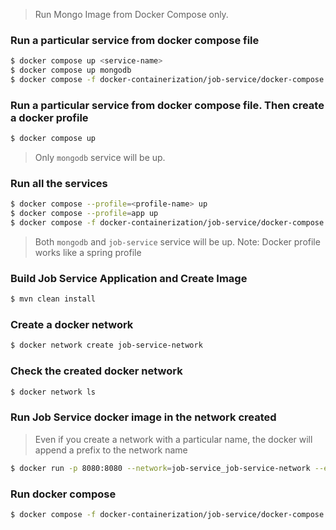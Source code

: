 > Run Mongo Image from Docker Compose only.
### Run a particular service from docker compose file
```bash
$ docker compose up <service-name>
$ docker compose up mongodb
$ docker compose -f docker-containerization/job-service/docker-compose.yml up mongodb
```

### Run a particular service from docker compose file. Then create a docker profile
```bash
$ docker compose up
```
> Only `mongodb` service will be up.

### Run all the services
```bash
$ docker compose --profile=<profile-name> up 
$ docker compose --profile=app up 
$ docker compose -f docker-containerization/job-service/docker-compose.yml --profile=app up 
```
> Both `mongodb` and `job-service` service will be up.
> Note: Docker profile works like a spring profile

### Build Job Service Application and Create Image
```bash
$ mvn clean install
```

### Create a docker network
```bash
$ docker network create job-service-network
```

### Check the created docker network
```bash
$ docker network ls
```

### Run Job Service docker image in the network created
> Even if you create a network with a particular name, the docker will append a prefix to the network name
```bash
$ docker run -p 8080:8080 --network=job-service_job-service-network --env spring.data.mongodb.uri="mongodb://job_user:job_password@mongodb:27017/job" ssamantr/job-service:1.0.0
```

### Run docker compose
```bash
$ docker compose -f docker-containerization/job-service/docker-compose.yml up
```

